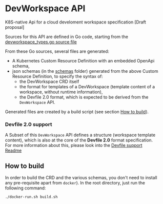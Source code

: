 # DevWorkspace API

K8S-native Api for a cloud develoment workspace specification [Draft proposal]

Sources for this API are defined in Go code, starting from the
[devworkspace_types.go source file](pkg/apis/workspaces/v1alpha1/devworkspace_types.go)

From these Go sources, several files are generated:
- A Kubernetes Custom Resource Definition with an embedded OpenApi schema,
- json schemas (in the [schemas](schemas) folder) generated from the above Custom Resource Definition, to specify the syntax of:
  - the DevWorkspace CRD itself
  - the format for templates of a DevWorkspace (template content of a workspace, without runtime information),
  - the Devfile 2.0 format, which is expected to be derived from the `DevWorkspace` API.

Generated files are created by a build script (see section [How to build](#how-to-build)).

### Devfile 2.0 support

A Subset of this `DevWorkspace` API defines a structure (workspace template content), which is also at the core of the **Devfile 2.0** format specification.
For more information about this, please look into
the [Devfile support Readme](devfile-support/README.md)

## How to build

In order to build the CRD and the various schemas, you don't need to install any pre-requisite apart from `docker`).
In the root directory, just run the following command:

```
./docker-run.sh build.sh
``` 
